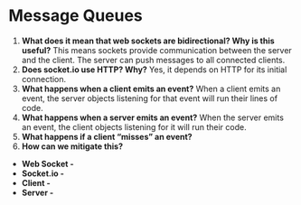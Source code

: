 # Message Queues 

1. **What does it mean that web sockets are bidirectional? Why is this useful?** This means sockets provide communication between the server and the client. The server can push messages to all connected clients. 
1. **Does socket.io use HTTP? Why?** Yes, it depends on HTTP for its initial connection.
1. **What happens when a client emits an event?** When a client emits an event, the server objects listening for that event will run their lines of code.
1. **What happens when a server emits an event?** When the server emits an event, the client objects listening for it will run their code.
1. **What happens if a client “misses” an event?** 
1. **How can we mitigate this?**

- **Web Socket -**
- **Socket.io -**
- **Client -**
- **Server -**